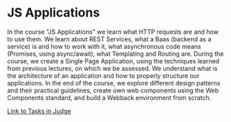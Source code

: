 # JS Applications

In the course "JS Applications" we learn what HTTP requests are and how to use them. We learn about REST Services, what a Baas (backend as a service) is and how to work with it, what asynchronous code means (Promises, using async/await), what Templating and Routing are. During the course, we create a Single Page Application, using the techniques learned from previous lectures, on which we be assessed. We understand what is the architecture of an application and how to properly structure our applications. In the end of the course, we explore different design patterns and their practical guidelines, create own web components using the Web Components standard, and build a Webback environment from scratch.

<a href="https://judge.softuni.org/Contests/#!/List/ByCategory/308/JS-Applications-Exercises">Link to Tasks in Judge</a>